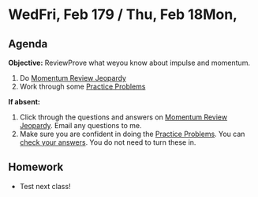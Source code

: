 WedFri, Feb 179 / Thu, Feb 18Mon, 
==================

Agenda
---------
**Objective:** ReviewProve what weyou know about impulse and momentum.

1. Do [Momentum Review Jeopardy][jeopardy]
2. Work through some [Practice Problems][prob]

**If absent:**

1. Click through the questions and answers on [Momentum Review Jeopardy][jeopardy].  Email any questions to me.
2. Make sure you are confident in doing the [Practice Problems][prob].  You can [check your answers][check].  You do not need to turn these in.

Homework 
-------------
- Test next class!

[jeopardy]: https://jeopardylabs.com/play/06-momentum-review-2
[prob]: https://avon.schoology.com/assignment/4683406974/
[check]: https://avon.schoology.com/page/4683424270

<!--stackedit_data:
eyJoaXN0b3J5IjpbLTIwMzk2MTA5NCwtNzc0MDczNjg5LDEwMT
M4OTE2OTcsLTU4NTgyNDgzLDYxNzc4MDkwNCwtMTYxNDE5Mjg0
LDUxMjY5MzU1NCw5MDc4OTIzNDYsNjMzNDYzMzU4LDc0NjY0OD
AzMCwtNzEwNzA5NDI2LDM1MTkyODMxMSwtMTcyOTU2ODY5NSwt
MTg2OTE2NTUyOCwxMjkwMTE2NDAzLC0xMzA3ODE1MDI5LDQ1Mz
MzNTgxOCwtNjYwOTUyNzkzLC0xMzcxMzE4MDI5LC0xNzE5NTM4
MTldfQ==
-->